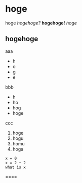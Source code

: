 # hoge
hoge *hogehoge?* **hogehoge!** _hoge_
## hogehoge
aaa
* h
* o
* g
* e

bbb
- h
- ho
- hog
- hoge

ccc

1. hoge
1. hogu
1. homu
1. hoga

```
x = 0
x = 2 + 2
what is x
```

====
